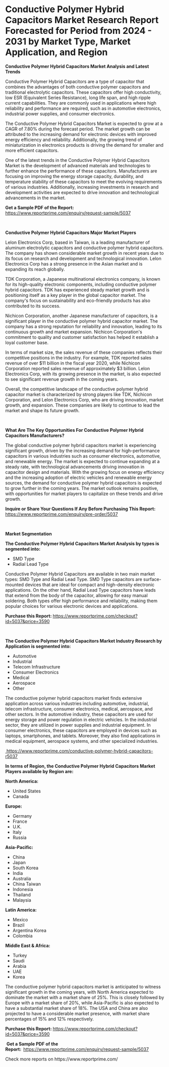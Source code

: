 <p><h1>Conductive Polymer Hybrid Capacitors Market Research Report Forecasted for Period from 2024 -  2031 by Market Type, Market Application, and Region</h1></p><p><strong>Conductive Polymer Hybrid Capacitors Market Analysis and Latest Trends</strong></p>
<p><p>Conductive Polymer Hybrid Capacitors are a type of capacitor that combines the advantages of both conductive polymer capacitors and traditional electrolytic capacitors. These capacitors offer high conductivity, low ESR (Equivalent Series Resistance), long life span, and high ripple current capabilities. They are commonly used in applications where high reliability and performance are required, such as in automotive electronics, industrial power supplies, and consumer electronics.</p><p>The Conductive Polymer Hybrid Capacitors Market is expected to grow at a CAGR of 7.80% during the forecast period. The market growth can be attributed to the increasing demand for electronic devices with improved energy efficiency and reliability. Additionally, the growing trend of miniaturization in electronics products is driving the demand for smaller and more efficient capacitors.</p><p>One of the latest trends in the Conductive Polymer Hybrid Capacitors Market is the development of advanced materials and technologies to further enhance the performance of these capacitors. Manufacturers are focusing on improving the energy storage capacity, durability, and temperature stability of these capacitors to meet the evolving requirements of various industries. Additionally, increasing investments in research and development activities are expected to drive innovation and technological advancements in the market.</p></p>
<p><strong>Get a Sample PDF of the Report:&nbsp;</strong> <a href="https://www.reportprime.com/enquiry/request-sample/5037">https://www.reportprime.com/enquiry/request-sample/5037</a></p>
<p>&nbsp;</p>
<p><strong>Conductive Polymer Hybrid Capacitors Major Market Players</strong></p>
<p><p>Lelon Electronics Corp, based in Taiwan, is a leading manufacturer of aluminum electrolytic capacitors and conductive polymer hybrid capacitors. The company has shown considerable market growth in recent years due to its focus on research and development and technological innovation. Lelon Electronics Corp has a strong presence in the Asian market and is expanding its reach globally.</p><p>TDK Corporation, a Japanese multinational electronics company, is known for its high-quality electronic components, including conductive polymer hybrid capacitors. TDK has experienced steady market growth and is positioning itself as a key player in the global capacitor market. The company's focus on sustainability and eco-friendly products has also contributed to its success.</p><p>Nichicon Corporation, another Japanese manufacturer of capacitors, is a significant player in the conductive polymer hybrid capacitor market. The company has a strong reputation for reliability and innovation, leading to its continuous growth and market expansion. Nichicon Corporation's commitment to quality and customer satisfaction has helped it establish a loyal customer base.</p><p>In terms of market size, the sales revenue of these companies reflects their competitive positions in the industry. For example, TDK reported sales revenue of over $11 billion in the fiscal year 2020, while Nichicon Corporation reported sales revenue of approximately $3 billion. Lelon Electronics Corp, with its growing presence in the market, is also expected to see significant revenue growth in the coming years.</p><p>Overall, the competitive landscape of the conductive polymer hybrid capacitor market is characterized by strong players like TDK, Nichicon Corporation, and Lelon Electronics Corp, who are driving innovation, market growth, and expansion. These companies are likely to continue to lead the market and shape its future growth.</p></p>
<p>&nbsp;</p>
<p><strong>What Are The Key Opportunities For Conductive Polymer Hybrid Capacitors Manufacturers?</strong></p>
<p><p>The global conductive polymer hybrid capacitors market is experiencing significant growth, driven by the increasing demand for high-performance capacitors in various industries such as consumer electronics, automotive, and renewable energy. The market is expected to continue expanding at a steady rate, with technological advancements driving innovation in capacitor design and materials. With the growing focus on energy efficiency and the increasing adoption of electric vehicles and renewable energy sources, the demand for conductive polymer hybrid capacitors is expected to grow further in the coming years. The market outlook remains positive, with opportunities for market players to capitalize on these trends and drive growth.</p></p>
<p><strong>Inquire or Share Your Questions If Any Before Purchasing This Report:</strong> <a href="https://www.reportprime.com/enquiry/pre-order/5037">https://www.reportprime.com/enquiry/pre-order/5037</a></p>
<p>&nbsp;</p>
<p><strong>Market Segmentation</strong></p>
<p><strong>The Conductive Polymer Hybrid Capacitors Market Analysis by types is segmented into:</strong></p>
<p><ul><li>SMD Type</li><li>Radial Lead Type</li></ul></p>
<p><p>Conductive Polymer Hybrid Capacitors are available in two main market types: SMD Type and Radial Lead Type. SMD Type capacitors are surface-mounted devices that are ideal for compact and high-density electronic applications. On the other hand, Radial Lead Type capacitors have leads that extend from the body of the capacitor, allowing for easy manual soldering. Both types offer high performance and reliability, making them popular choices for various electronic devices and applications.</p></p>
<p><strong>Purchase this Report:&nbsp;</strong><a href="https://www.reportprime.com/checkout?id=5037&price=3590">https://www.reportprime.com/checkout?id=5037&price=3590</a></p>
<p>&nbsp;</p>
<p><strong>The Conductive Polymer Hybrid Capacitors Market Industry Research by Application is segmented into:</strong></p>
<p><ul><li>Automotive</li><li>Industrial</li><li>Telecom Infrastructure</li><li>Consumer Electronics</li><li>Medical</li><li>Aerospace</li><li>Other</li></ul></p>
<p><p>The conductive polymer hybrid capacitors market finds extensive application across various industries including automotive, industrial, telecom infrastructure, consumer electronics, medical, aerospace, and other sectors. In the automotive industry, these capacitors are used for energy storage and power regulation in electric vehicles. In the industrial sector, they are utilized in power supplies and industrial equipment. In consumer electronics, these capacitors are employed in devices such as laptops, smartphones, and tablets. Moreover, they also find applications in medical equipment, aerospace systems, and other specialized industries.</p></p>
<p><a href="https://www.reportprime.com/conductive-polymer-hybrid-capacitors-r5037">&nbsp;https://www.reportprime.com/conductive-polymer-hybrid-capacitors-r5037</a></p>
<p><strong>In terms of Region, the Conductive Polymer Hybrid Capacitors Market Players available by Region are:</strong></p>
<p>
    <p> <strong> North America: </strong>
        <ul>
            <li>United States</li>
            <li>Canada</li>
        </ul>
        </p> 
    <p> <strong> Europe: </strong>
        <ul>
            <li>Germany</li>
            <li>France</li>
            <li>U.K.</li>
            <li>Italy</li>
            <li>Russia</li>
        </ul>
        </p> 
    <p> <strong> Asia-Pacific: </strong>
        <ul>
            <li>China</li>
            <li>Japan</li>
            <li>South Korea</li>
            <li>India</li>
            <li>Australia</li>
            <li>China Taiwan</li>
            <li>Indonesia</li>
            <li>Thailand</li>
            <li>Malaysia</li>
        </ul>
        </p> 
    <p> <strong> Latin America: </strong>
        <ul>
            <li>Mexico</li>
            <li>Brazil</li>
            <li>Argentina Korea</li>
            <li>Colombia</li>
        </ul>
        </p> 
    <p> <strong> Middle East & Africa: </strong>
        <ul>
            <li>Turkey</li>
            <li>Saudi</li>
            <li>Arabia</li>
            <li>UAE</li>
            <li>Korea</li>
        </ul>
    </p>
    </p>
<p><p>The conductive polymer hybrid capacitors market is anticipated to witness significant growth in the coming years, with North America expected to dominate the market with a market share of 25%. This is closely followed by Europe with a market share of 20%, while Asia-Pacific is also expected to have a substantial market share of 18%. The USA and China are also projected to have a considerable market presence, with market share percentages of 15% and 12% respectively.</p></p>
<p><strong>Purchase this Report: </strong><a href="https://www.reportprime.com/checkout?id=5037&price=3590">https://www.reportprime.com/checkout?id=5037&price=3590</a></p>
<p>&nbsp;<strong>Get a Sample PDF of the Report:&nbsp;&nbsp;</strong><a href="https://www.reportprime.com/enquiry/request-sample/5037">https://www.reportprime.com/enquiry/request-sample/5037</a></p>
<p><strong></strong></p>
<p>Check more reports on https://www.reportprime.com/</p>
